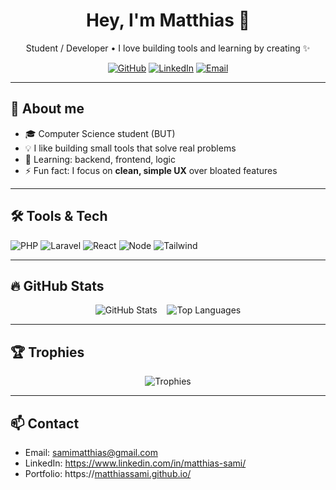 <div align="center">

  <h1>Hey, I'm Matthias 👋</h1>
  <p>Student / Developer • I love building tools and learning by creating ✨</p>

  <p>
    <a href="https://github.com/MatthiasSami"><img alt="GitHub" src="https://img.shields.io/badge/-GitHub-181717?style=flat-square&logo=github&link=https://github.com/MatthiasSami" /></a>
    <a href="https://www.linkedin.com/in/matthias-sami/"><img alt="LinkedIn" src="https://img.shields.io/badge/-LinkedIn-0A66C2?style=flat-square&logo=linkedin&link=https://www.linkedin.com/in/YOUR-LINKEDIN/" /></a>
    <a href="mailto:samimatthias@gmail.com"><img alt="Email" src="https://img.shields.io/badge/-Email-D14836?style=flat-square&logo=gmail&link=mailto:samimatthias@gmail.com" /></a>
  </p>

</div>

---

## 🔭 About me
- 🎓 Computer Science student (BUT)
- 💡 I like building small tools that solve real problems
- 🌱 Learning: backend, frontend, logic
- ⚡ Fun fact: I focus on **clean, simple UX** over bloated features

---

## 🛠️ Tools & Tech
<img alt="PHP" src="https://img.shields.io/badge/PHP-777BB4?style=flat-square&logo=php" /> 
<img alt="Laravel" src="https://img.shields.io/badge/Laravel-FF2D20?style=flat-square&logo=laravel" />
<img alt="React" src="https://img.shields.io/badge/React-61DAFB?style=flat-square&logo=react&logoColor=black" />
<img alt="Node" src="https://img.shields.io/badge/Node.js-43853D?style=flat-square&logo=node.js" />
<img alt="Tailwind" src="https://img.shields.io/badge/Tailwind-06B6D4?style=flat-square&logo=tailwindcss&logoColor=white" />

---

## 🔥 GitHub Stats

<div align="center">
  <!-- Stats -->
  <img src="https://github-readme-stats.vercel.app/api?username=MatthiasSami&show_icons=true&theme=dark&count_private=true" alt="GitHub Stats" />
  &nbsp;&nbsp;
  <!-- Top Languages -->
  <img src="https://github-readme-stats.vercel.app/api/top-langs/?username=MatthiasSami&layout=compact&theme=dark" alt="Top Languages" />
</div>

---

## 🏆 Trophies
<p align="center">
  <img src="https://github-profile-trophy.vercel.app/?username=MatthiasSami&theme=dark" alt="Trophies" />
</p>

---

## 📫 Contact
- Email: samimatthias@gmail.com  
- LinkedIn: https://www.linkedin.com/in/matthias-sami/  
- Portfolio: https://[matthiassami.github.io/](https://matthiassami.github.io/)
